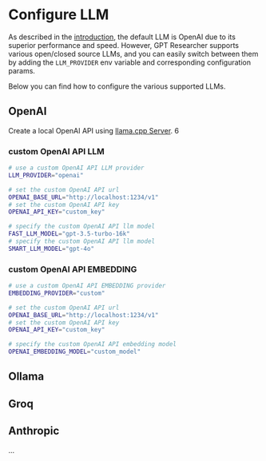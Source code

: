 # Configure LLM
As described in the [introduction](/docs/gpt-researcher/config), the default LLM is OpenAI due to its superior performance and speed. 
However, GPT Researcher supports various open/closed source LLMs, and you can easily switch between them by adding the `LLM_PROVIDER` env variable and corresponding configuration params.

Below you can find how to configure the various supported LLMs.

## OpenAI
Create a local OpenAI API using [llama.cpp Server](https://github.com/ggerganov/llama.cpp/blob/master/examples/server/README.md#quick-start).
6 

### custom OpenAI API LLM
```bash
# use a custom OpenAI API LLM provider
LLM_PROVIDER="openai"

# set the custom OpenAI API url
OPENAI_BASE_URL="http://localhost:1234/v1"
# set the custom OpenAI API key
OPENAI_API_KEY="custom_key"

# specify the custom OpenAI API llm model  
FAST_LLM_MODEL="gpt-3.5-turbo-16k"
# specify the custom OpenAI API llm model  
SMART_LLM_MODEL="gpt-4o"

```
### custom OpenAI API EMBEDDING
```bash
# use a custom OpenAI API EMBEDDING provider
EMBEDDING_PROVIDER="custom"

# set the custom OpenAI API url
OPENAI_BASE_URL="http://localhost:1234/v1"
# set the custom OpenAI API key
OPENAI_API_KEY="custom_key"

# specify the custom OpenAI API embedding model   
OPENAI_EMBEDDING_MODEL="custom_model"
```


## Ollama

## Groq

## Anthropic

...